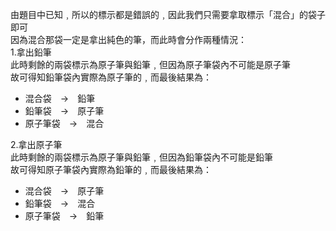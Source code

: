 由題目中已知﹐所以的標示都是錯誤的﹐因此我們只需要拿取標示「混合」的袋子即可
<br>因為混合那袋一定是拿出純色的筆，而此時會分作兩種情況：
<br>
1.拿出鉛筆
<br>此時剩餘的兩袋標示為原子筆與鉛筆﹐但因為原子筆袋內不可能是原子筆
<br>故可得知鉛筆袋內實際為原子筆的﹐而最後結果為：
<br>
* 混合袋　→　鉛筆
* 鉛筆袋　→　原子筆
* 原子筆袋　→　混合

2.拿出原子筆
<br>此時剩餘的兩袋標示為原子筆與鉛筆﹐但因為鉛筆袋內不可能是鉛筆
<br>故可得知原子筆袋內實際為鉛筆的﹐而最後結果為：
<br>
* 混合袋　→　原子筆
* 鉛筆袋　→　混合
* 原子筆袋　→　鉛筆
